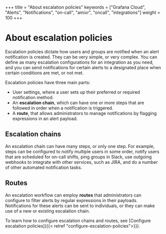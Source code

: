 +++
title = "About escalation policies"
keywords = ["Grafana Cloud", "Alerts", "Notifications", "on-call", "amixr", "oncall", "integrations"]
weight = 100
+++

# About escalation policies

Escalation policies dictate how users and groups are notified when an alert notification is created. They can be very simple, or very complex. You can define as many escalation configurations for an integration as you need, and you can send notifications for certain alerts to a designated place when certain conditions are met, or not met. 

Escalation policies have three main parts:
* User settings, where a user sets up their preferred or required notification method.
* An **escalation chain**, which can have one or more steps that are followed in order when a notification is triggered.
* A **route**, that allows administrators to manage notifications by flagging expressions in an alert payload. 

## Escalation chains
An escalation chain can have many steps, or only one step. For example, steps can be configured to notify multiple users in some order, notify users that are scheduled for on-call shifts, ping groups in Slack, use outgoing webhooks to integrate with other services, such as JIRA, and do a number of other automated notification tasks.

## Routes
An escalation workflow can employ **routes** that administrators can configure to filter alerts by regular expressions in their payloads. Notifications for these alerts can be sent to individuals, or they can make use of a new or existing escalation chain.

To learn how to configure escalation chains and routes, see [Configure escalation policies]({{< relref "configure-escalation-policies">}}).
